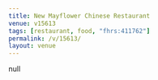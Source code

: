 ```yaml
---
title: New Mayflower Chinese Restaurant
venue: v15613
tags: [restaurant, food, "fhrs:411762"]
permalink: /v/15613/
layout: venue
---
```

null